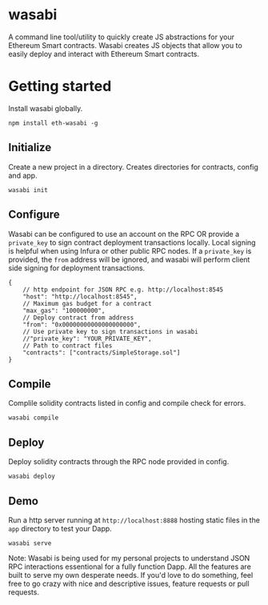 # wasabi
A command line tool/utility to quickly create JS abstractions for your Ethereum Smart contracts. Wasabi creates JS objects that allow you to easily deploy and interact with Ethereum Smart contracts.

# Getting started
Install wasabi globally.
```
npm install eth-wasabi -g
```

## Initialize
Create a new project in a directory. Creates directories for contracts, config and app.
```
wasabi init
```

## Configure
Wasabi can be configured to use an account on the RPC OR provide a `private_key` to sign contract deployment transactions locally. Local signing is helpful when using Infura or other public RPC nodes. If a `private_key` is provided, the `from` address will be ignored, and wasabi will perform client side signing for deployment transactions.

```
{
    // http endpoint for JSON RPC e.g. http://localhost:8545
	"host": "http://localhost:8545",
    // Maximum gas budget for a contract
    "max_gas": "100000000",
    // Deploy contract from address
    "from": "0x00000000000000000000",
    // Use private key to sign transactions in wasabi
	//"private_key": "YOUR_PRIVATE_KEY",
    // Path to contract files
	"contracts": ["contracts/SimpleStorage.sol"]
}
```

## Compile
Complile solidity contracts listed in config and compile check for errors.
```
wasabi compile
```

## Deploy
Deploy solidity contracts through the RPC node provided in config.
```
wasabi deploy
```

## Demo
Run a http server running at `http://localhost:8888` hosting static files in the `app` directory to test your Dapp.
```
wasabi serve
```

Note: Wasabi is being used for my personal projects to understand JSON RPC interactions essentional for a fully function Dapp. All the features are built to serve my own desperate needs. If you'd love to do something, feel free to go crazy with nice and descriptive issues, feature requests or pull requests.
